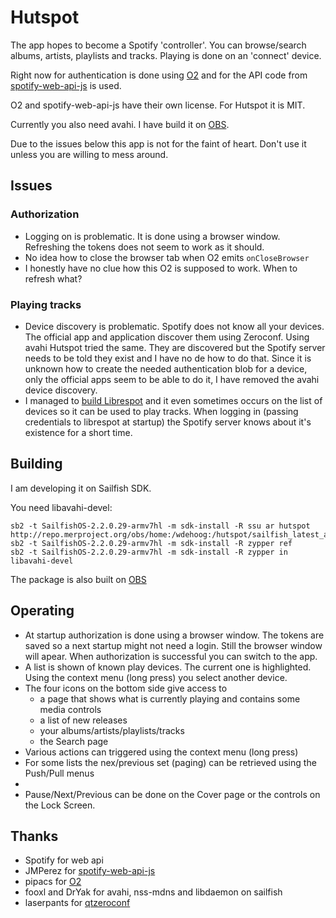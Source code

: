 # Hutspot

The app hopes to become a Spotify 'controller'. You can browse/search albums, artists, playlists and tracks. Playing is done on an 'connect' device.

Right now for authentication is done using [O2](https://github.com/pipacs/o2)
and for the API code from [spotify-web-api-js](https://github.com/JMPerez/spotify-web-api-js) is used.

O2 and spotify-web-api-js have their own license. For Hutspot it is MIT.

Currently you also need avahi. I have build it on [OBS](http://repo.merproject.org/obs/home:/wdehoog:/hutspot/sailfish_latest_armv7hl/).

Due to the issues below this app is not for the faint of heart. Don't use it unless you are willing to mess around.

## Issues

### Authorization
  * Logging on is problematic. It is done using a browser window. Refreshing the tokens does not seem to work as it should.
  * No idea how to close the browser tab when O2 emits ```onCloseBrowser```
  * I honestly have no clue how this O2 is supposed to work. When to refresh what?

### Playing tracks
  * Device discovery is problematic. Spotify does not know all your devices. The official app and application discover them using Zeroconf. Using avahi Hutspot tried the same. They are discovered but the Spotify server needs to be told they exist and I have no de how to do that. Since it is unknown how to create the needed authentication blob for a device, only the official apps seem to be able to do it, I have removed the avahi device discovery.
  * I managed to [build Librespot](https://gist.github.com/wdehoog/d83d75564ebc77a985384950af44ee7c) and it even sometimes occurs on the list of devices so it can be used to play tracks. When logging in (passing credentials to librespot at startup) the Spotify server knows about it's existence for a short time.

## Building
I am developing it on Sailfish SDK. 

You need libavahi-devel:
```
sb2 -t SailfishOS-2.2.0.29-armv7hl -m sdk-install -R ssu ar hutspot http://repo.merproject.org/obs/home:/wdehoog:/hutspot/sailfish_latest_armv7hl
sb2 -t SailfishOS-2.2.0.29-armv7hl -m sdk-install -R zypper ref
sb2 -t SailfishOS-2.2.0.29-armv7hl -m sdk-install -R zypper in libavahi-devel
```

The package is also built on [OBS](http://repo.merproject.org/obs/home:/wdehoog:/hutspot/sailfish_latest_armv7hl/)

## Operating
 * At startup authorization is done using a browser window. The tokens are saved so a next startup might not need a login. Still the browser window will apear. When authorization is successful you can switch to the app.
 * A list is shown of known play devices. The current one is highlighted. Using the context menu (long press) you select another device.
 * The four icons on the bottom side give access to 
   * a page that shows what is currently playing and contains some media controls
   * a list of new releases
   * your albums/artists/playlists/tracks
   * the Search page
 * Various actions can triggered  using the context menu (long press)
 * For some lists the nex/previous set (paging) can be retrieved using the Push/Pull menus
 *
 * Pause/Next/Previous can be done on the Cover page or the controls on the Lock Screen.

## Thanks
 * Spotify for web api
 * JMPerez for [spotify-web-api-js](https://github.com/JMPerez/spotify-web-api-js)
 * pipacs for [O2](https://github.com/pipacs/o2)
 * fooxl and DrYak for avahi, nss-mdns and libdaemon on sailfish
 * laserpants for [qtzeroconf](https://github.com/laserpants/qtzeroconf)

